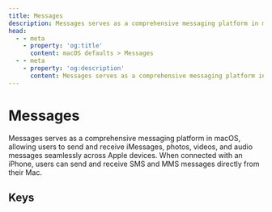 ```yaml
---
title: Messages
description: Messages serves as a comprehensive messaging platform in macOS, allowing users to send and receive iMessages, photos, videos, and audio messages seamlessly across Apple devices. When connected with an iPhone, users can send and receive SMS and MMS messages directly from their Mac.
head:
  - - meta
    - property: 'og:title'
      content: macOS defaults > Messages
  - - meta
    - property: 'og:description'
      content: Messages serves as a comprehensive messaging platform in macOS, allowing users to send and receive iMessages, photos, videos, and audio messages seamlessly across Apple devices. When connected with an iPhone, users can send and receive SMS and MMS messages directly from their Mac.
---
```


<script setup>
import FolderTableOfContents from '../../components/FolderTableOfContents.vue'
</script>

# Messages

Messages serves as a comprehensive messaging platform in macOS, allowing users to send and receive iMessages, photos, videos, and audio messages seamlessly across Apple devices.
When connected with an iPhone, users can send and receive SMS and MMS messages directly from their Mac.

## Keys

<FolderTableOfContents />
